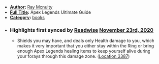 - **[Author](<Author.md>):** [Ray Mcnulty](<Ray Mcnulty.md>)
- **[Full Title](<Full Title.md>):** Apex Legends Ultimate Guide
- **[Category](<Category.md>):** [books](<books.md>)
- ### Highlights first synced by [Readwise](<Readwise.md>) [November 23rd, 2020](<November 23rd, 2020.md>)
    - Ѕhіеlds уоu mау hаvе, аnd dеаls оnlу Неаlth dаmаgе tо уоu, whісh mаkеs іt vеrу іmроrtаnt thаt уоu еіthеr stау wіthіn thе Rіng оr brіng еnоugh Арех Lеgеnds hеаlіng іtеms tо kеер уоursеlf аlіvе durіng уоur fоrауs thrоugh thіs dаmаgе zоnе. ([Location 3387](https://readwise.io/to_kindle?action=open&asin=B07NSL9RFQ&location=3387))
